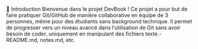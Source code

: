 
📝 Introduction
Bienvenue dans le projet DevBook !
Ce projet a pour but de faire pratiquer Git/GitHub de manière collaborative en équipe de 3 personnes, même pour des étudiants sans background technique. Il permet de progresser vers un niveau avancé dans l’utilisation de Git sans avoir besoin de coder, uniquement en manipulant des fichiers texte - README.md, notes.md, etc.


